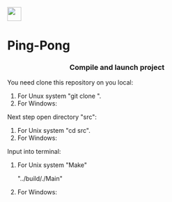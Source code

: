 <img src="https://github.com/blackcater/blackcater/raw/main/images/Hi.gif" height="32"/></h1>
# Ping-Pong

<h3 align="center">Compile and launch project</h3>
  <p>You need clone this repository on you local:<br>
    <ol>  
      <li>For Unux system "git clone <link>".</li>
      <li>For Windows:</li>
    </ol>
  <p>Next step open directory "src":<br>
    <ol>
      <li>For Unix system "cd src".</li>
      <li>For Windows:</li>
    </ol>
  <p>Input into terminal:<br>
    <ol>
      <li>For Unix system "Make"<br>
                          <p>"../build/./Main"<br>
      <li>For Windows:
    </ol>
